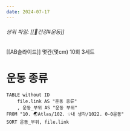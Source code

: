 ```yaml
---
date: 2024-07-17
---
```

###### 상위 파일: [[🧭건강#운동]]

[[AB슬라이드]]
몇칸(몇cm) 10회 3세트
# 운동 종류
```dataview
TABLE without ID
	file.link AS "운동 종류"
	, 운동_부위 AS "운동 부위"
FROM "10. 🌏Atlas/102. 💡내 생각/1022. 0-0운동"
SORT 운동_부위, file.link
```